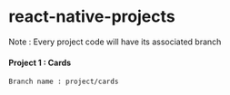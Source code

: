 # react-native-projects
Note : Every project code will have its associated branch


#### Project 1 : Cards
```
Branch name : project/cards
```

